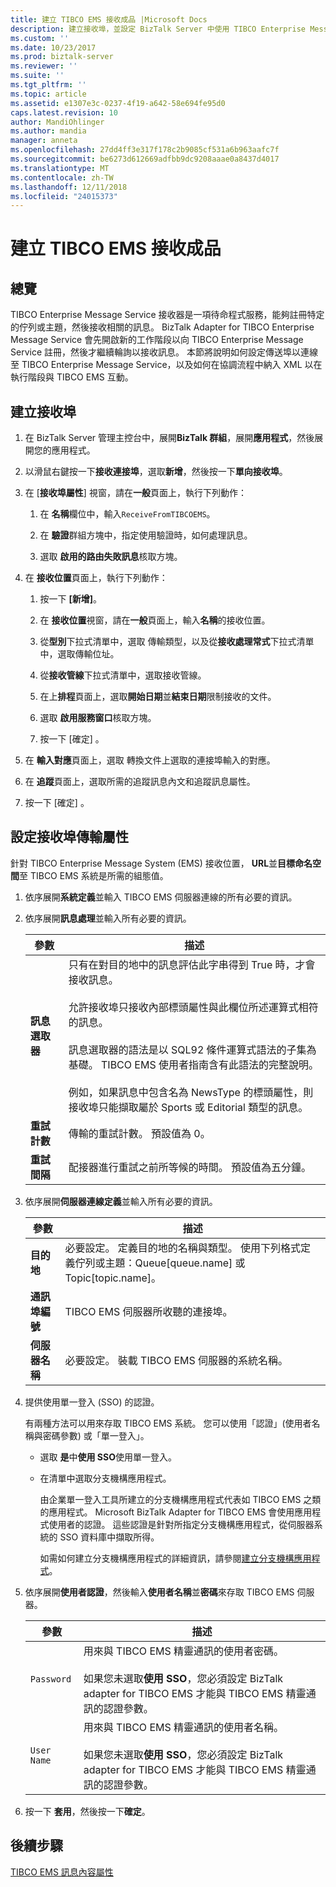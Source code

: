 ```yaml
---
title: 建立 TIBCO EMS 接收成品 |Microsoft Docs
description: 建立接收埠，並設定 BizTalk Server 中使用 TIBCO Enterprise Message Service 配接器傳輸屬性
ms.custom: ''
ms.date: 10/23/2017
ms.prod: biztalk-server
ms.reviewer: ''
ms.suite: ''
ms.tgt_pltfrm: ''
ms.topic: article
ms.assetid: e1307e3c-0237-4f19-a642-58e694fe95d0
caps.latest.revision: 10
author: MandiOhlinger
ms.author: mandia
manager: anneta
ms.openlocfilehash: 27dd4ff3e317f178c2b9085cf531a6b963aafc7f
ms.sourcegitcommit: be6273d612669adfbb9dc9208aaae0a8437d4017
ms.translationtype: MT
ms.contentlocale: zh-TW
ms.lasthandoff: 12/11/2018
ms.locfileid: "24015373"
---
```

# <a name="create-tibco-ems-receive-artifacts"></a>建立 TIBCO EMS 接收成品

## <a name="overview"></a>總覽
TIBCO Enterprise Message Service 接收器是一項待命程式服務，能夠註冊特定的佇列或主題，然後接收相關的訊息。 BizTalk Adapter for TIBCO Enterprise Message Service 會先開啟新的工作階段以向 TIBCO Enterprise Message Service 註冊，然後才繼續輪詢以接收訊息。 本節將說明如何設定傳送埠以連線至 TIBCO Enterprise Message Service，以及如何在協調流程中納入 XML 以在執行階段與 TIBCO EMS 互動。  

## <a name="create-a-receive-port"></a>建立接收埠  
  
1.  在 BizTalk Server 管理主控台中，展開**BizTalk 群組**，展開**應用程式**，然後展開您的應用程式。  
  
2.  以滑鼠右鍵按一下**接收連接埠**，選取**新增**，然後按一下**單向接收埠**。  
  
3.  在 [**接收埠屬性**] 視窗，請在**一般**頁面上，執行下列動作：  
  
    1.  在 **名稱**欄位中，輸入`ReceiveFromTIBCOEMS`。  
  
    2.  在 **驗證**群組方塊中，指定使用驗證時，如何處理訊息。  
  
    3.  選取 **啟用的路由失敗訊息**核取方塊。  
  
4.  在 **接收位置**頁面上，執行下列動作：  
  
    1.  按一下 **[新增]**。  
  
    2.  在 **接收位置**視窗，請在**一般**頁面上，輸入**名稱**的接收位置。  
  
    3.  從**型別**下拉式清單中，選取 傳輸類型，以及從**接收處理常式**下拉式清單中，選取傳輸位址。  
  
    4.  從**接收管線**下拉式清單中，選取接收管線。  
  
    5.  在上**排程**頁面上，選取**開始日期**並**結束日期**限制接收的文件。  
  
    6.  選取 **啟用服務窗口**核取方塊。  
  
    7.  按一下 [確定] 。  
  
5.  在 **輸入對應**頁面上，選取 轉換文件上選取的連接埠輸入的對應。  
  
6.  在 **追蹤**頁面上，選取所需的追蹤訊息內文和追蹤訊息屬性。  
  
7.  按一下 [確定] 。  

## <a name="set-the-receive-port-transport-properties"></a>設定接收埠傳輸屬性
針對 TIBCO Enterprise Message System (EMS) 接收位置， **URL**並**目標命名空間**至 TIBCO EMS 系統是所需的組態值。    
 
1.  依序展開**系統定義**並輸入 TIBCO EMS 伺服器連線的所有必要的資訊。  
  
2.  依序展開**訊息處理**並輸入所有必要的資訊。  
  
    |參數|描述|  
    |---------------|-----------------|  
    |**訊息選取器**|只有在對目的地中的訊息評估此字串得到 True 時，才會接收訊息。<br /><br /> 允許接收埠只接收內部標頭屬性與此欄位所述運算式相符的訊息。<br /><br /> 訊息選取器的語法是以 SQL92 條件運算式語法的子集為基礎。 TIBCO EMS 使用者指南含有此語法的完整說明。<br /><br /> 例如，如果訊息中包含名為 NewsType 的標頭屬性，則接收埠只能擷取屬於 Sports 或 Editorial 類型的訊息。|  
    |**重試計數**|傳輸的重試計數。 預設值為 0。|  
    |**重試間隔**|配接器進行重試之前所等候的時間。 預設值為五分鐘。|  
  
3.  依序展開**伺服器連線定義**並輸入所有必要的資訊。  
  
    |參數|描述|  
    |---------------|-----------------|  
    |**目的地**|必要設定。 定義目的地的名稱與類型。 使用下列格式定義佇列或主題：Queue[queue.name] 或 Topic[topic.name]。|  
    |**通訊埠編號**|TIBCO EMS 伺服器所收聽的連接埠。|  
    |**伺服器名稱**|必要設定。 裝載 TIBCO EMS 伺服器的系統名稱。|  
  
4.  提供使用單一登入 (SSO) 的認證。  
  
     有兩種方法可以用來存取 TIBCO EMS 系統。 您可以使用「認證」(使用者名稱與密碼參數) 或「單一登入」。  
  
    -   選取  **是**中**使用 SSO**使用單一登入。  
  
    -   在清單中選取分支機構應用程式。  
  
         由企業單一登入工具所建立的分支機構應用程式代表如 TIBCO EMS 之類的應用程式。 Microsoft BizTalk Adapter for TIBCO EMS 會使用應用程式使用者的認證。 這些認證是針對所指定分支機構應用程式，從伺服器系統的 SSO 資料庫中擷取所得。  
  
         如需如何建立分支機構應用程式的詳細資訊，請參閱[建立分支機構應用程式](../core/creating-affiliate-applications5.md)。  
  
5.  依序展開**使用者認證**，然後輸入**使用者名稱**並**密碼**來存取 TIBCO EMS 伺服器。  
  
    |參數|描述|  
    |---------------|-----------------|  
    |`Password`|用來與 TIBCO EMS 精靈通訊的使用者密碼。<br /><br /> 如果您未選取**使用 SSO**，您必須設定 BizTalk adapter for TIBCO EMS 才能與 TIBCO EMS 精靈通訊的認證參數。|  
    |`User Name`|用來與 TIBCO EMS 精靈通訊的使用者名稱。<br /><br /> 如果您未選取**使用 SSO**，您必須設定 BizTalk adapter for TIBCO EMS 才能與 TIBCO EMS 精靈通訊的認證參數。|  
  
6.  按一下 **套用**，然後按一下**確定**。 

## <a name="next-steps"></a>後續步驟
[TIBCO EMS 訊息內容屬性](../core/message-context-properties-in-biztalk-server.md)